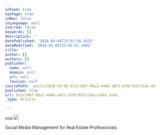 ```yaml
---
inFeed: true
hasPage: true
inNav: false
inLanguage: null
starred: false
keywords: []
description: ''
datePublished: '2016-03-05T23:01:56.823Z'
dateModified: '2016-03-05T23:01:51.380Z'
title: ''
author: []
authors: []
publisher:
  name: null
  domain: null
  url: null
  favicon: null
sourcePath: _posts/2016-03-05-9c2c148f-9ba2-4446-a6f1-b78cfb37c33e.md
published: true
url: 9c2c148f-9ba2-4446-a6f1-b78cfb37c33e/index.html
_type: Article

---
```

oca
![](https://the-grid-user-content.s3-us-west-2.amazonaws.com/4ab86b3e-cd35-465a-be27-b44ed759b834.png)

Social Media Management for Real Estate Professionals